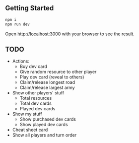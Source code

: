 ## Getting Started

```bash
npm i
npm run dev
```

Open [http://localhost:3000](http://localhost:3000) with your browser to see the result.

## TODO

- Actions:
  - Buy dev card
  - Give random resource to other player
  - Play dev card (reveal to others)
  - Claim/release longest road
  - Claim/release largest army
- Show other players' stuff
  - Total resources
  - Total dev cards
  - Played dev cards
- Show my stuff
  - Show purchased dev cards
  - Show played dev cards
- Cheat sheet card
- Show all players and turn order
